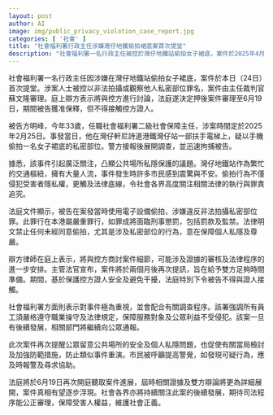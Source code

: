```yaml
---
layout: post
author: AI
image: img/public_privacy_violation_case_report.jpg
categories: [ '社會' ]
title: "社會福利署行政主任涉嫌灣仔地鐵偷拍裙底案首次提堂"
description: "社會福利署一名行政主任被控於灣仔地鐵站偷拍女子裙底，案件於2025年4月24日首次提堂，法庭押後審理至6月19日，被告獲准保釋且不得接觸控方證人。此事件引發社會對公共場所隱私保護及法律執行的關注，相關部門強調將嚴守職業操守並配合調查，呼籲市民提高警覺，共同維護社會正義與安全。"
---
```

社會福利署一名行政主任因涉嫌在灣仔地鐵站偷拍女子裙底，案件於本日（24日）首次提堂。涉案人士被控以非法拍攝或觀察他人私密部位罪名，案件由主任裁判官蘇文隆審理。庭上辯方表示將與控方進行討論，法庭遂決定押後案件審理至6月19日，期間被告獲准保釋，但不得接觸控方證人。

被告方明峰，今年33歲，任職社會福利署二級社會保障主任，涉案時間定於2025年2月25日。事發當日，他在灣仔軒尼詩道港鐵灣仔站一部扶手電梯上，疑以手機偷拍一名女子裙底的私密部位。警方接報後展開調查，並迅速拘捕被告。

據悉，該事件引起廣泛關注，凸顯公共場所私隱保護的議題。灣仔地鐵站作為繁忙的交通樞紐，擁有大量人流，事件發生時許多市民感到震驚與不安。偷拍行為不僅侵犯受害者隱私權，更觸及法律底線，令社會各界高度關注相關法律的執行與罪責追究。

法庭文件顯示，被告在案發當時使用電子設備偷拍，涉嫌違反非法拍攝私密部位罪。此罪行在本港屬嚴重罪行，如罪成將面臨刑事懲罰，包括罰款及監禁。法律明文禁止任何未經同意偷拍，尤其是涉及私密部位的行為，意在保障個人私隱及尊嚴。

辯方律師在庭上表示，將與控方商討案件細節，可能涉及證據的審核及法律程序的進一步安排。主管法官宣布，案件將於兩個月後再次提訊，旨在給予雙方足夠時間準備。期間，基於保護控方證人安全及避免干擾，法庭特別下令被告不得與證人接觸。

社會福利署方面則表示對事件極為重視，並會配合有關調查程序。該署強調所有員工須嚴格遵守職業操守及法律規定，保障服務對象及公眾利益不受侵犯。該案一旦有後續發展，相關部門將繼續向公眾通報。

此次案件再次提醒公眾留意公共場所的安全及個人私隱問題，也促使有關當局檢討及加強防範措施，防止類似事件重演。市民被呼籲提高警覺，如發現可疑行為，應及時報警及尋求協助。

法庭將於6月19日再次開庭聽取案件進展，屆時相關證據及雙方辯論將更為詳細展開，案件真相有望逐步浮現。社會各界亦將持續關注此案的後續發展，期待司法程序能公正審理，保障受害人權益，維護社會正義。